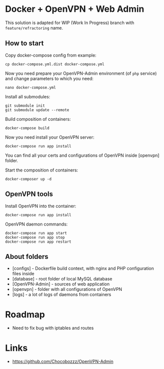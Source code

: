 # Docker + OpenVPN + Web Admin

This solution is adapted for WIP (Work In Progress) branch with
`feature/refractoring` name.

## How to start

Copy docker-compose config from example:

    cp docker-compose.yml.dist docker-compose.yml

Now you need prepare your OpenVPN-Admin environment (of `php` service)
and change parameters to which you need:

    nano docker-compose.yml

Install all submodules:

    git submodule init
    git submodule update --remote

Build composition of containers:

    docker-compose build

Now you need install your OpenVPN server:

    docker-compose run app install

You can find all your certs and configurations of OpenVPN inside [openvpn] folder.

Start the composition of containers:

    docker-composer up -d

## OpenVPN tools

Install OpenVPN into the container:

    docker-compose run app install

OpenVPN daemon commands:

    docker-compose run app start
    docker-compose run app stop
    docker-compose run app restart

## About folders

* [configs] - Dockerfile build context, with nginx and PHP configuration files inside
* [database] - root folder of local MySQL database
* [OpenVPN-Admin] - sources of web application
* [openvpn] - folder with all configurations of OpenVPN
* [logs] - a lot of logs of daemons from containers

# Roadmap

* Need to fix bug with iptables and routes

# Links

* https://github.com/Chocobozzz/OpenVPN-Admin

